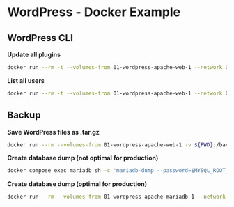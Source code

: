 # WordPress - Docker Example

## WordPress CLI
**Update all plugins**
```bash
docker run --rm -t --volumes-from 01-wordpress-apache-web-1 --network 01-wordpress-apache_default -e "WORDPRESS_DB_USER=dockerbuch" -e "WORDPRESS_DB_PASSWORD=johroo2zaeQu" -e "WORDPRESS_DB_HOST=mariadb" -e "WORDPRESS_DB_NAME=dockerbuch" --user 33:33 wordpress:cli plugin update --all
```

**List all users**
```bash
docker run --rm -t --volumes-from 01-wordpress-apache-web-1 --network 01-wordpress-apache_default -e "WORDPRESS_DB_USER=dockerbuch" -e "WORDPRESS_DB_PASSWORD=johroo2zaeQu" -e "WORDPRESS_DB_HOST=mariadb" -e "WORDPRESS_DB_NAME=dockerbuch" --user 33:33 wordpress:cli user list
```

## Backup

**Save WordPress files as .tar.gz**
```bash
docker run --rm --volumes-from 01-wordpress-apache-web-1 -v ${PWD}:/backup alpine tar zcvf /backup/wordpress.tar.gz /var/www/html
```

**Create database dump (not optimal for production)**
```bash
docker compose exec mariadb sh -c 'mariadb-dump --password=$MYSQL_ROOT_PASSWORD --single-transaction --skip-lock-tables dockerbuch' > ${PWD}/dockerbuch-wordpress.sql
```

**Create database dump (optimal for production)**
```bash
docker run --rm --volumes-from 01-wordpress-apache-mariadb-1 --network 01-wordpress-apache_default mariadb sh -c 'mariadb-dump --single-transaction --host=01-wordpress-apache-mariadb-1 --password=eengi7suXeut dockerbuch' > ${PWD}/dockerbuch-wordpress.sql
```